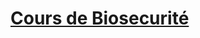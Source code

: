 # [Cours de Biosecurité](https://github.com/Ezechiel-Tibiri/Biosecurite/blob/main/Bioscurit%C3%A9_Licence_2020.pdf)
